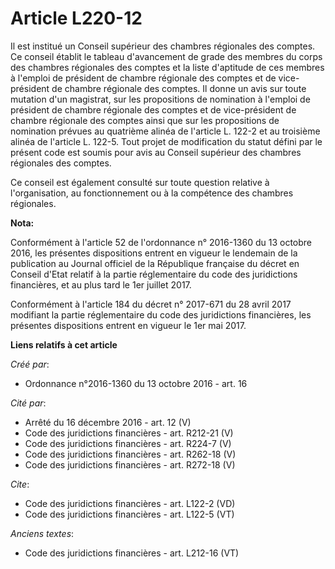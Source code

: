 # Article L220-12

Il est institué un Conseil supérieur des chambres régionales des comptes. Ce conseil établit le tableau d'avancement de grade
des membres du corps des chambres régionales des comptes et la liste d'aptitude de ces membres à l'emploi de président de
chambre régionale des comptes et de vice-président de chambre régionale des comptes. Il donne un avis sur toute mutation d'un
magistrat, sur les propositions de nomination à l'emploi de président de chambre régionale des comptes et de vice-président
de chambre régionale des comptes ainsi que sur les propositions de nomination prévues au quatrième alinéa de l'article L.
122-2 et au troisième alinéa de l'article L. 122-5. Tout projet de modification du statut défini par le présent code est
soumis pour avis au Conseil supérieur des chambres régionales des comptes. 

Ce conseil est également consulté sur toute question relative à l'organisation, au fonctionnement ou à la compétence des
chambres régionales.

**Nota:**

Conformément à l'article 52 de l'ordonnance n° 2016-1360 du 13 octobre 2016, les présentes dispositions entrent en vigueur le
lendemain de la publication au Journal officiel de la République française du décret en Conseil d'Etat relatif à la partie
réglementaire du code des juridictions financières, et au plus tard le 1er juillet 2017.

Conformément à l'article 184 du décret n° 2017-671 du 28 avril 2017 modifiant la partie réglementaire du code des
juridictions financières, les présentes dispositions entrent en vigueur le 1er mai 2017.

**Liens relatifs à cet article**

_Créé par_:

  - Ordonnance n°2016-1360 du 13 octobre 2016 - art. 16

_Cité par_:

  - Arrêté du 16 décembre 2016 - art. 12 (V)
  - Code des juridictions financières - art. R212-21 (V)
  - Code des juridictions financières - art. R224-7 (V)
  - Code des juridictions financières - art. R262-18 (V)
  - Code des juridictions financières - art. R272-18 (V)

_Cite_:

  - Code des juridictions financières - art. L122-2 (VD)
  - Code des juridictions financières - art. L122-5 (VT)

_Anciens textes_:

  - Code des juridictions financières - art. L212-16 (VT)
